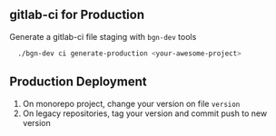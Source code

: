 
## gitlab-ci for Production
Generate a gitlab-ci file staging with `bgn-dev` tools
```bash
  ./bgn-dev ci generate-production <your-awesome-project>
```

## Production Deployment
1. On monorepo project, change your version on file `version`
2. On legacy repositories, tag your version and commit push to new version 
